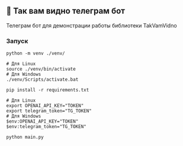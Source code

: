 ## 🤖 Так вам видно телеграм бот

Телеграм бот для демонстрации работы библиотеки TakVamVidno

### Запуск 

```
python -m venv ./venv/

# Для Linux
source ./venv/bin/activate
# Для Windows
./venv/Scripts/activate.bat
 
pip install -r requirements.txt

# Для Linux
export OPENAI_API_KEY="TOKEN"
export telegram_token="TG_TOKEN"
# Для Windows
$env:OPENAI_API_KEY="TOKEN"
$env:telegram_token="TG_TOKEN"
 
python main.py
```
